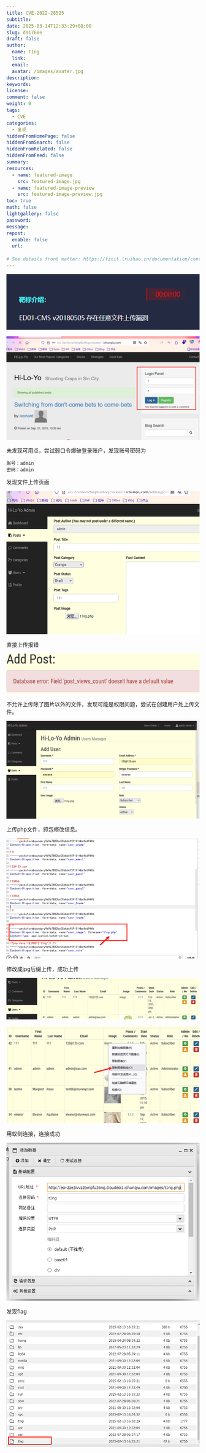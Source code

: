 ```yaml
---
title: CVE-2022-28525
subtitle:
date: 2025-03-14T12:33:29+08:00
slug: d91768e
draft: false
author:
  name: T1ng
  link:
  email:
  avatar: /images/avater.jpg
description:
keywords:
license:
comment: false
weight: 0
tags:
  - CVE
categories:
  - 复现
hiddenFromHomePage: false
hiddenFromSearch: false
hiddenFromRelated: false
hiddenFromFeed: false
summary:
resources:
  - name: featured-image
    src: featured-image.jpg
  - name: featured-image-preview
    src: featured-image-preview.jpg
toc: true
math: false
lightgallery: false
password:
message:
repost:
  enable: false
  url:

# See details front matter: https://fixit.lruihao.cn/documentation/content-management/introduction/#front-matter
---
```


<!--more-->

<!-- Place resource files in the current article directory and reference them using relative paths, like this: `![alt](images/screenshot.jpg)`. -->



![](images/9e184787ebccadc3fd54ec67044e9a40.png)



![](images/32487dcbfc2c1ad76e9786af9617800b.png)

未发现可用点，尝试弱口令爆破登录账户，发现账号密码为

```
账号：admin
密码：admin
```

发现文件上传页面

![](images/a74d2c4870dad1ee68165bcb02b727af.png)



直接上传报错

![](images/fd8ca3175310fa22914b515dd836fd3f.png)

不允许上传除了图片以外的文件，发现可能是权限问题，尝试在创建用户处上传文件。

![](images/21a70756ad0ff5c26bdf95d7462a8b4d.png)

上传php文件，抓包修改信息。

![](images/f474355bfb13bb71eb0a32c0e92376de.png)

修改成jpg后缀上传，成功上传

![](images/75fc1339adc5fb8215824e0a611fd881.png)

![](images/335b77931279314a3d7f39791d7b6ada.png)

用蚁剑连接，连接成功

![](images/a454ee4729b96972f4ce59b425593355.png)

发现flag

![](images/23ccfb1471c897d10a39591b6db825c5.png)

